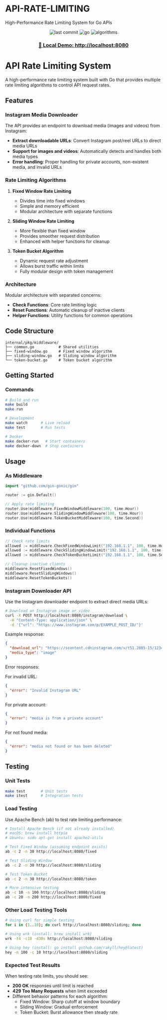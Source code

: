 # API-RATE-LIMITING

High-Performance Rate Limiting System for Go APIs

<div align="center">
  <img src="https://img.shields.io/badge/last%20commit-today-blue" alt="last commit" />
  <img src="https://img.shields.io/badge/go-100%25-blue" alt="go" />
  <img src="https://img.shields.io/badge/algorithms-3-blue" alt="algorithms" />
</div>

<div align="center">
  <h3><a href="http://localhost:8080" target="_blank">🚀 Local Demo: http://localhost:8080</a></h3>
</div>

# API Rate Limiting System

A high-performance rate limiting system built with Go that provides multiple rate limiting algorithms to control API request rates.

## Features

### Instagram Media Downloader

The API provides an endpoint to download media (images and videos) from Instagram:

- **Extract downloadable URLs**: Convert Instagram post/reel URLs to direct media URLs
- **Support for images and videos**: Automatically detects and handles both media types
- **Error handling**: Proper handling for private accounts, non-existent media, and invalid URLs

### Rate Limiting Algorithms

1. **Fixed Window Rate Limiting**
   - Divides time into fixed windows
   - Simple and memory efficient
   - Modular architecture with separate functions

2. **Sliding Window Rate Limiting**
   - More flexible than fixed window
   - Provides smoother request distribution
   - Enhanced with helper functions for cleanup

3. **Token Bucket Algorithm**
   - Dynamic request rate adjustment
   - Allows burst traffic within limits
   - Fully modular design with token management

### Architecture

Modular architecture with separated concerns:
- **Check Functions**: Core rate limiting logic
- **Reset Functions**: Automatic cleanup of inactive clients
- **Helper Functions**: Utility functions for common operations

## Code Structure

```
internal/pkg/middleware/
├── common.go           # Shared utilities
├── fixed-window.go     # Fixed window algorithm
├── sliding-window.go   # Sliding window algorithm
└── token-bucket.go     # Token bucket algorithm
```

## Getting Started

### Commands

```bash
# Build and run
make build
make run

# Development
make watch      # Live reload
make test       # Run tests

# Docker
make docker-run   # Start containers
make docker-down  # Stop containers
```

## Usage

### As Middleware

```go
import "github.com/gin-gonic/gin"

router := gin.Default()

// Apply rate limiting
router.Use(middleware.FixedWindowMiddleware(100, time.Hour))
router.Use(middleware.SlidingWindowMiddleware(100, time.Hour))
router.Use(middleware.TokenBucketMiddleware(100, time.Second))
```

### Individual Functions

```go
// Check rate limits
allowed := middleware.CheckFixedWindowLimit("192.168.1.1", 100, time.Hour)
allowed := middleware.CheckSlidingWindowLimit("192.168.1.1", 100, time.Hour)
allowed := middleware.CheckTokenBucketLimit("192.168.1.1", 100, time.Second)

// Cleanup inactive clients
middleware.ResetFixedWindows()
middleware.ResetSlidingWindows()
middleware.ResetTokenBuckets()
```

### Instagram Downloader API

Use the Instagram downloader endpoint to extract direct media URLs:

```bash
# Download an Instagram image or video
curl -X POST http://localhost:8080/instagram/download \
  -H "Content-Type: application/json" \
  -d '{"url": "https://www.instagram.com/p/EXAMPLE_POST_ID/"}'
```

Example response:

```json
{
  "download_url": "https://scontent.cdninstagram.com/v/t51.2885-15/123456789_123456789_123456789_n.jpg?...",
  "media_type": "image"
}
```

Error responses:

For invalid URL:
```json
{
  "error": "Invalid Instagram URL"
}
```

For private account:
```json
{
  "error": "media is from a private account"
}
```

For not found media:
```json
{
  "error": "media not found or has been deleted"
}
```

## Testing

### Unit Tests
```bash
make test       # Unit tests
make itest      # Integration tests
```

### Load Testing

Use Apache Bench (ab) to test rate limiting performance:

```bash
# Install Apache Bench (if not already installed)
# macOS: brew install httpie
# Ubuntu: sudo apt-get install apache2-utils

# Test Fixed Window (assuming endpoint exists)
ab -c 2 -n 30 http://localhost:8080/fixed

# Test Sliding Window
ab -c 2 -n 30 http://localhost:8080/sliding

# Test Token Bucket
ab -c 2 -n 30 http://localhost:8080/token

# More intensive testing
ab -c 10 -n 100 http://localhost:8080/sliding
ab -c 20 -n 200 http://localhost:8080/fixed
```

### Other Load Testing Tools

```bash
# Using curl for simple testing
for i in {1..10}; do curl http://localhost:8080/sliding; done

# Using wrk (install: brew install wrk)
wrk -t4 -c10 -d30s http://localhost:8080/sliding

# Using hey (install: go install github.com/rakyll/hey@latest)
hey -n 100 -c 10 http://localhost:8080/sliding
```

### Expected Test Results

When testing rate limits, you should see:
- **200 OK** responses until limit is reached
- **429 Too Many Requests** when limit exceeded
- Different behavior patterns for each algorithm:
  - Fixed Window: Sharp cutoff at window boundary
  - Sliding Window: Gradual enforcement
  - Token Bucket: Burst allowance then steady rate
